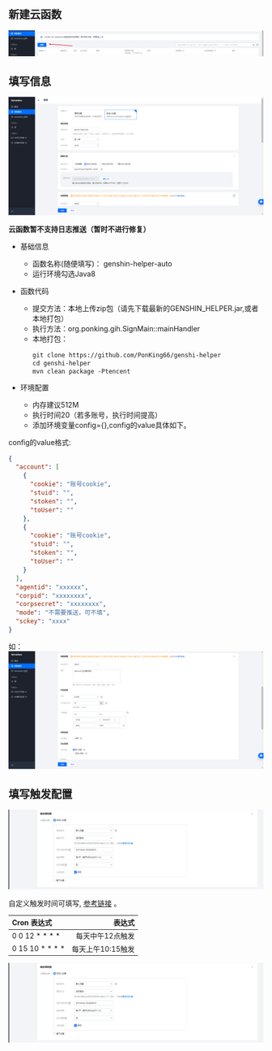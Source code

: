 ## 新建云函数

![](../images/img_6.png)

## 填写信息

![](../images/img_3.png)

**云函数暂不支持日志推送（暂时不进行修复）**

- 基础信息
    - 函数名称(随便填写)： genshin-helper-auto
    - 运行环境勾选Java8

- 函数代码
  - 提交方法：本地上传zip包（请先下载最新的GENSHIN_HELPER.jar,或者本地打包）
  - 执行方法：org.ponking.gih.SignMain::mainHandler
  - 本地打包：
    ```git
    git clone https://github.com/PonKing66/genshi-helper
    cd genshi-helper
    mvn clean package -Ptencent
    ```
- 环境配置
    - 内存建议512M
    - 执行时间20（若多账号，执行时间提高）
    - 添加环境变量config={},config的value具体如下。

config的value格式:

```json
{
  "account": [
    {
      "cookie": "账号cookie",
      "stuid": "",
      "stoken": "",
      "toUser": ""
    },
    {
      "cookie": "账号cookie",
      "stuid": "",
      "stoken": "",
      "toUser": ""
    }
  ],
  "agentid": "xxxxxx",
  "corpid": "xxxxxxxx",
  "corpsecret": "xxxxxxxx",
  "mode": "不需要推送，可不填",
  "sckey": "xxxx"
}
```

如：![](../images/img_4.png)

## 填写触发配置

![](../images/img_5.png)

自定义触发时间可填写, [参考链接](https://cloud.tencent.com/document/product/583/9708) 。

| Cron 表达式 | 表达式 | 
| :-----| ----: | 
| 0 0 12 * * * * |  每天中午12点触发 |
| 0 15 10 * * * * | 每天上午10:15触发  |

![](../images/img_5.png)